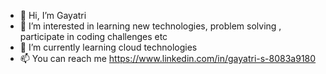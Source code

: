 - 👋 Hi, I’m Gayatri
- 👀 I’m interested in learning new technologies, problem solving , participate in coding challenges etc
- 🌱 I’m currently learning cloud technologies 
- 📫 You can reach me https://www.linkedin.com/in/gayatri-s-8083a9180




